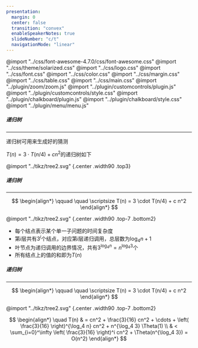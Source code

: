 ```yaml
---
presentation:
  margin: 0
  center: false
  transition: "convex"
  enableSpeakerNotes: true
  slideNumber: "c/t"
  navigationMode: "linear"
---
```


@import "../css/font-awesome-4.7.0/css/font-awesome.css"
@import "../css/theme/solarized.css"
@import "../css/logo.css"
@import "../css/font.css"
@import "../css/color.css"
@import "../css/margin.css"
@import "../css/table.css"
@import "../css/main.css"
@import "../plugin/zoom/zoom.js"
@import "../plugin/customcontrols/plugin.js"
@import "../plugin/customcontrols/style.css"
@import "../plugin/chalkboard/plugin.js"
@import "../plugin/chalkboard/style.css"
@import "../plugin/menu/menu.js"

<!-- slide data-notes="" -->

##### 递归树

---

递归树可用来生成好的猜测

<div class="top-2"></div>

$T(n) = 3 \cdot T(n/4) + c n^2$的递归树如下

@import "../tikz/tree2.svg" {.center .width90 .top3}


<!-- slide vertical=true data-notes="" -->

##### 递归树

---

$$
\begin{align*}
    \qquad \quad \scriptsize T(n) = 3 \cdot T(n/4) + c n^2
\end{align*}
$$

@import "../tikz/tree2.svg" {.center .width90 .top-7 .bottom2}

- 每个结点表示某个单一子问题的时间复杂度
- 第$i$层共有$3^i$个结点，对应第$i$层递归调用，总层数为$\log_4 n + 1$
- 叶节点为递归调用的边界情况，共有$3^{\log_4 n} = n^{\log_4 3}$个
- 所有结点上的值的和即为$T(n)$

<!-- slide vertical=true data-notes="" -->

##### 递归树

---

$$
\begin{align*}
    \qquad \quad \scriptsize T(n) = 3 \cdot T(n/4) + c n^2
\end{align*}
$$

@import "../tikz/tree2.svg" {.center .width90 .top-7 .bottom2}

$$
\begin{align*}
    \quad T(n) & = cn^2 + \frac{3}{16} cn^2 + \cdots + \left( \frac{3}{16} \right)^{\log_4 n} cn^2 + n^{\log_4 3} \Theta(1) \\
    & < \sum_{i=0}^\infty \left( \frac{3}{16} \right)^i cn^2 + \Theta(n^{\log_4 3}) = O(n^2)
\end{align*}
$$




